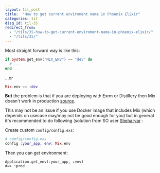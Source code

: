 ```yaml
---
layout: til_post
title:  "How to get current enviroment name in Phoenix Elixir"
categories: til
disq_id: til-35
redirect_from:
  - "/tils/35-how-to-get-current-enviroment-name-in-phoenix-elixir/"
  - "/tils/35/"
---
```



Most straight forward way is like this:

```elixir
if System.get_env("MIX_ENV") == "dev" do
  # ...
end
```

...or

```elixir
Mix.env == :dev
```

**But** the problem is that if you are deploying with Exrm or Distillery
then Mix doesn't work in production
[source](https://stackoverflow.com/questions/35010950/get-current-environment-name/44747870#44747870).

This may not be an issue if you use Docker image that includes Mix (which depends on
usecase may/may not be good enough for you) but in general it's
recommended to do following (solution from SO user [Sheharyar](https://stackoverflow.com/questions/35010950/get-current-environment-name/44747870#44747870) :

Create custom `config/config.exs`:

```elixir
# config/config.exs
config :your_app, env: Mix.env
```

Then you can get environment:

```elixr
Application.get_env(:your_app, :env)
#=> :prod
```
